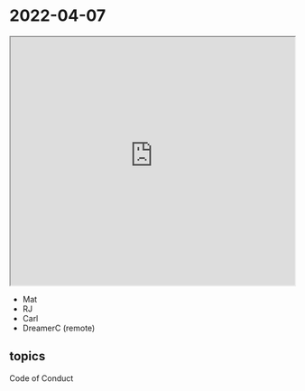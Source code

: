# 2022-04-07

<iframe src="https://photos.hackingthursday.org/2022/2022-04-07" width="100%" height="440px"></iframe>

- Mat
- RJ
- Carl
- DreamerC (remote)

## topics

Code of Conduct
